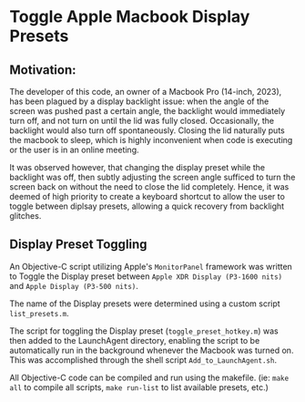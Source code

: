 # Toggle Apple Macbook Display Presets

## Motivation:
The developer of this code, an owner of a Macbook Pro (14-inch, 2023), has been plagued by a display backlight issue: when the angle of the screen was pushed past a certain angle, the backlight would immediately turn off, and not turn on until the lid was fully closed. Occasionally, the backlight would also turn off spontaneously. Closing the lid naturally puts the macbook to sleep, which is highly inconvenient when code is executing or the user is in an online meeting.

It was observed however, that changing the display preset while the backlight was off, then subtly adjusting the screen angle sufficed to turn the screen back on without the need to close the lid completely. Hence, it was deemed of high priority to create a keyboard shortcut to allow the user to toggle between diplsay presets, allowing a quick recovery from backlight glitches.

## Display Preset Toggling
An Objective-C script utilizing Apple's `MonitorPanel` framework was written to Toggle the Display preset between `Apple XDR Display (P3-1600 nits)` and `Apple Display (P3-500 nits)`. 

The name of the Display presets were determined using a custom script `list_presets.m`. 

The script for toggling the Display preset (`toggle_preset_hotkey.m`) was then added to the LaunchAgent directory, enabling the script to be automatically run in the background whenever the Macbook was turned on. This was accomplished through the shell script `Add_to_LaunchAgent.sh`.

All Objective-C code can be compiled and run using the makefile. (ie:  `make all` to compile all scripts, `make run-list` to list available presets, etc.)


